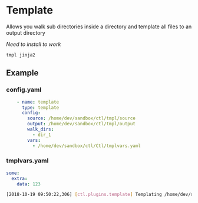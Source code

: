 # Template

Allows you walk sub directories inside a directory and template all files to an output directory

*Need to install to work*
```
tmpl jinja2
```

## Example

### config.yaml

```yaml
    - name: template
      type: template
      config:
        source: /home/dev/sandbox/ctl/tmpl/source
        output: /home/dev/sandbox/ctl/tmpl/output
        walk_dirs:
          - dir_1
        vars:
          - /home/dev/sandbox/ctl/Ctl/tmplvars.yaml
```

### tmplvars.yaml

```yaml
some:
  extra:
    data: 123
```

```sh
[2018-10-19 09:50:22,306] [ctl.plugins.template] Templating /home/dev/sandbox/ctl/tmpl/source/dir_1/file_a.tmpl to /home/dev/sandbox/ctl/tmpl/output/dir_1/file_a.tmpl
```
